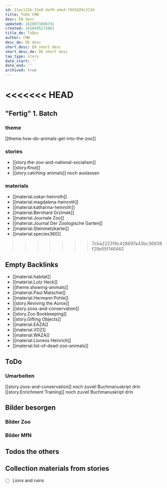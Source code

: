 ```yaml
---
id: 21ac115b-15e0-4af9-a4ed-fdd3d29c313d
title: ToDo CMW
desc: EN desc
updated: 1628071686741
created: 1618495172862
title_de: ToDos
author: CMW
desc_de: DE desc
short_desc: EN short desc
short_desc_de: DE short desc
tao_type: story
date_start: ''
date_end: ''
archived: true
---
```

<<<<<<< HEAD
=======
## "Fertig" 1. Batch

### theme

[[theme.how-do-animals-get-into-the-zoo]]

### stories

- [[story.the-zoo-and-national-socialism]]
- [[story.Knut]]
- [[story.catching-animals]] noch auslassen

### materials

- [[material.oskar-heinroth]]
- [[material.magdalena-heinroth]]
- [[material.katharina-heinroth]]
- [[material.Bernhard Grzimek]]
- [[material.Journale Zoo]]
- [[material.Journal Der Zoologische Garten]]
- [[material.Steinmetzkartei]]
- [[material.species360]]

>>>>>>> 7cba222319c428697a43bc36938f29e55f146462
## Empty Backlinks

- [[material.habitat]]
- [[material.Lutz Heck]]
- [[theme.showing-animals]]
- [[material.Paul Matschie]]
- [[material.Hermann Pohle]]
- [[story.Reviving the Aurox]]
- [[story.zoos-and-conservation]]
- [[story.Zoo Bookkeeping]]
- [[story.Gifting Objects]]
- [[material.EAZA]]
- [[material.VDZ]]
- [[material.WAZA]]
- [[material.Lioness Heinrich]]
- [[material.list-of-dead-zoo-animals]]

## ToDo

### Umarbeiten

[[story.zoos-and-conservation]] noch zuviel Buchmanuskript drin
[[story.Enrichment Training]] noch zuviel Buchmanuskript drin

## Bilder besorgen

### Bilder Zoo

### Bilder MfN


## Todos the others

## Collection materials from stories

- [ ] Lions and ruins

